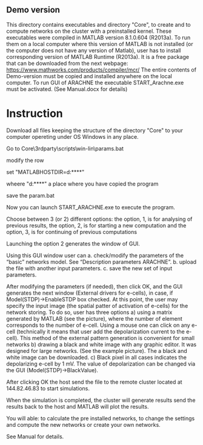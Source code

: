 ## Demo version

This directory contains executables and directory "Core", to create and to compute networks on the cluster with a preinstalled kernel. These executables were compiled in MATLAB version 8.1.0.604 (R2013a). To run them on a local computer where this version of MATLAB is not installed (or the computer does not have any version of Matlab), user has to install corresponding version of MATLAB Runtime (R2013a). It is a free package that can be downloaded from the next webpage:    https://www.mathworks.com/products/compiler/mcr/
The entire contents of Demo-version must be copied and installed anywhere on the local computer. To run GUI of ARACHNE the executable START_Arachne.exe must be activated. (See Manual.docx for details) 

# Instruction

Download all files keeping the structure of the directory "Core" to your computer opereting under OS Windows in any place. 

Go to Core\3rdparty\scripts\win-lin\params.bat

modify the row 

set "MATLABHOSTDIR=d:\****" 

wheere "d:\****" a place where you have copied the program

save the param.bat

Now you can launch START_ARACHNE.exe to execute the program. 



Choose between 3 (or 2) different options: the option, 1, is for analysing of previous results, the option, 2, is for starting a new computation and the option, 3, is for continuing of previous computations

Launching the option 2 generates the window of GUI.

Using this GUI window user can a. check/modify the parameters of the “basic” networks model. See “Description parameters ARACHNE”. b. upload the file with another input parameters. c. save the new set of input parameters.

After modifying the parameters (if needed), then click OK, and the GUI generates the next window (External drivers for e-cells), in case, if Model(STDP)->EnableSTDP box checked. At this point, the user may specify the input image (the spatial patter of activation of e-cells) for the network storing. To do so, user has three options a) using a matrix generated by MATLAB (see the picture), where the number of element corresponds to the number of e-cell. Using a mouse one can click on any e-cell (technically it means that user add the depolarization current to the e-cell). This method of the external pattern generation is convenient for small networks b) drawing a black and white image with any graphic editor. It was designed for large networks. (See the example picture). The a black and white image can be downloaded. c) Black pixel in all cases indicates the depolarizing e-cell by 1 mV. The value of depolarization can be changed via the GUI (Model(STDP)->BlackValue).

After clicking OK the host send the file to the remote cluster located at 144.82.46.83 to start simulations.

When the simulation is completed, the cluster will generate results send the results back to the host and MATLAB will plot the results.

You will able: to calculate the pre installed networks, to change the settings and compute the new networks or create your own networks.

See Manual for details. 


